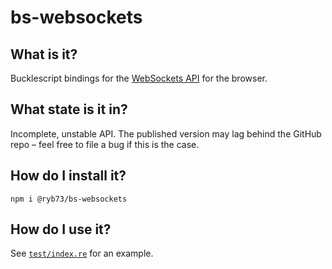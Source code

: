# bs-websockets

## What is it?
Bucklescript bindings for the [WebSockets API](https://developer.mozilla.org/en-US/docs/Web/API/WebSockets_API) for the browser.

## What state is it in?
Incomplete, unstable API. The published version may lag behind the GitHub repo – feel free to file a bug if this is the case.

## How do I install it?
```
npm i @ryb73/bs-websockets
```

## How do I use it?
See [`test/index.re`](test/index.re) for an example.
